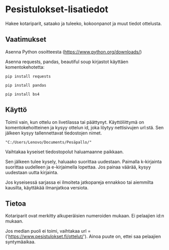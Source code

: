 # Pesistulokset-lisatiedot

Hakee kotariparit, sataako ja tuleeko, kokoonpanot ja muut tiedot ottelusta.

## Vaatimukset

Asenna Python osoitteesta (https://www.python.org/downloads/)

Asenna requests, pandas, beautiful soup kirjastot käyttäen komentokehotetta:

`pip install requests`

`pip install pandas`

`pip install bs4`

## Käyttö

Toimii vain, kun ottelu on livetilassa tai päättynyt. Käyttöliittymä on komentokehoitteinen ja kysyy ottelun id, joka löytyy nettisivujen url:stä. Sen jälkeen kysyy tallennettavat tiedostojen nimet.

`"C:/Users/Lenovo/Documents/Pesäpallo/"`

Vaihtakaa kyseiset tiedostopolut haluamaanne paikkaan.

Sen jälkeen tulee kysely, haluaako suorittaa uudestaan. Paimalla k-kirjainta suorittaa uudelleen ja e-kirjaimella lopettaa. Jos painaa väärää, kysyy uudestaan uutta kirjainta.

Jos kyseisessä sarjassa ei ilmoiteta jatkopareja ennakkoo tai aiemmilta kausilta, käyttäkää ilmanjatkoa versiota.

## Tietoa

Kotariparit ovat merkitty alkuperäisien numeroiden mukaan. Ei pelaajien id:n mukaan.

Jos median puoli ei toimi, vaihtakaa url = ('https://www.pesistulokset.fi/ottelut/'). Ainoa puute on, ettei saa pelaajien syntymäaikaa.

